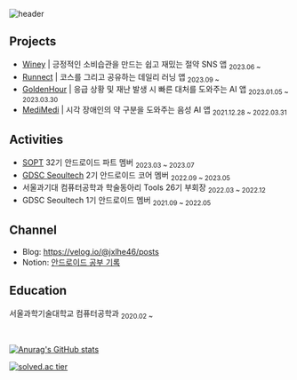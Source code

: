 ![header](https://capsule-render.vercel.app/api?type=waving&color=0:94B1FF,100:FADADD&height=200&section=header&text=Haeun%20Lee&fontSize=80&animation=twinkling)

## Projects 

- [Winey](https://github.com/team-winey/Winey-AOS) | 긍정적인 소비습관을 만드는 쉽고 재밌는 절약 SNS 앱 <sub>2023.06 ~</sub>
- [Runnect](https://github.com/Runnect/Runnect-Android) | 코스를 그리고 공유하는 데일리 러닝 앱 <sub>2023.09 ~</sub>
- [GoldenHour](https://github.com/gdsc-seoultech/GoldenHour_Android) | 응급 상황 및 재난 발생 시 빠른 대처를 도와주는 AI 앱 <sub>2023.01.05 ~ 2023.03.30</sub>
- [MediMedi](https://github.com/leeeha/MediMedi_Android) | 시각 장애인의 약 구분을 도와주는 음성 AI 앱 <sub>2021.12.28 ~ 2022.03.31</sub>

## Activities 

- [SOPT](https://sopt.org/) 32기 안드로이드 파트 멤버 <sub>2023.03 ~ 2023.07</sub>
- [GDSC Seoultech](https://gdsc-seoultech.github.io/) 2기 안드로이드 코어 멤버 <sub>2022.09 ~ 2023.05</sub>
- 서울과기대 컴퓨터공학과 학술동아리 Tools 26기 부회장 <sub>2022.03 ~ 2022.12</sub>
- GDSC Seoultech 1기 안드로이드 멤버 <sub>2021.09 ~ 2022.05</sub>

## Channel 

- Blog: https://velog.io/@jxlhe46/posts
- Notion: [안드로이드 공부 기록](https://www.notion.so/TIL-852bd343fc154aaba07d040fc51d6166?pvs=4)

## Education

서울과학기술대학교 컴퓨터공학과 <sub>2020.02 ~</sub>

<br>

[![Anurag's GitHub stats](https://github-readme-stats.vercel.app/api?username=leeeha&theme=flag-india&show_icons=true)](https://github.com/anuraghazra/github-readme-stats) 

[![solved.ac tier](http://mazassumnida.wtf/api/pastel/generate_badge?boj=jxlhe46)](https://solved.ac/jxlhe46)
